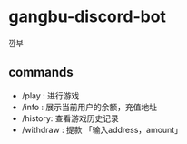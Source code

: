 # gangbu-discord-bot
깐부

## commands

+ /play : 进行游戏
+ /info : 展示当前用户的余额，充值地址
+ /history: 查看游戏历史记录
+ /withdraw : 提款 「输入address，amount」

